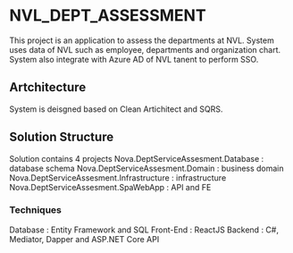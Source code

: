 # NVL_DEPT_ASSESSMENT

This project is an application to assess the departments at NVL. System uses data of NVL such as employee, departments
and organization chart. System also integrate with Azure AD of NVL tanent to perform SSO.

## Artchitecture

System is deisgned based on Clean Artichitect and SQRS.

## Solution Structure

Solution contains 4 projects
Nova.DeptServiceAssesment.Database : database schema
Nova.DeptServiceAssesment.Domain : business domain
Nova.DeptServiceAssesment.Infrastructure : infrastructure
Nova.DeptServiceAssesment.SpaWebApp : API and FE

### Techniques

Database : Entity Framework and SQL
Front-End : ReactJS
Backend : C#, Mediator, Dapper and ASP.NET Core API


